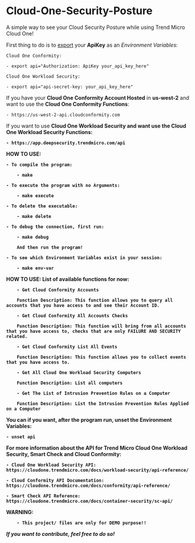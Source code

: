 # Cloud-One-Security-Posture
A simple way to see your Cloud Security Posture while using Trend Micro Cloud One!

First thing to do is to <u>export</u> your <b>ApiKey</b> as an <i>Environment Variables</i>:

    Cloud One Conformity:

    - export api="Authorization: ApiKey your_api_key_here"

    Cloud One Workload Security:

    - export api="api-secret-key: your_api_key_here"


If you have your <b>Cloud One Conformity Account Hosted</b> in <b>us-west-2</b> and want to use the <b>Cloud One Conformity Functions</b>: 
        
    - https://us-west-2-api.cloudconformity.com


If you want to use <b>Cloud One Workload Security and want use the <b>Cloud One Workload Security Functions</b>:

    - https://app.deepsecurity.trendmicro.com/api

<b>HOW TO USE:</b>

    - To compile the program:

        - make

    - To execute the program with no Arguments:

        - make execute
    
    - To delete the executable:

        - make delete
    
    - To debug the connection, first run:

        - make debug
        
        And then run the program!

    - To see which Environment Variables exist in your session:

        - make env-var


<b>HOW TO USE: List of available functions for now: </b>

        - Get Cloud Conformity Accounts

        Function Description: This function allows you to query all accounts that you have access to and see their Account ID.

        - Get Cloud Conformity All Accounts Checks

        Function Description: This function will bring from all accounts that you have access to, checks that are only FAILURE AND SECURITY related.

        - Get Cloud Conformity List All Events

        Function Description: This function allows you to collect events that you have access to.

        - Get All Cloud One Workload Security Computers

        Function Description: List all computers

        - Get The List of Intrusion Prevention Rules on a Computer

        Function Description: List the Intrusion Prevention Rules Applied on a Computer


You can if you want, after the program run, unset the Environment Variables:

    - unset api

For more information about the API for <b>Trend Micro Cloud One Workload Security</b>, <b>Smart Check</b> and <b>Cloud Conformity</b>:

    - Cloud One Workload Security API: https://cloudone.trendmicro.com/docs/workload-security/api-reference/

    - Cloud Conformity API Documentation: https://cloudone.trendmicro.com/docs/conformity/api-reference/ 

    - Smart Check API Reference: https://cloudone.trendmicro.com/docs/container-security/sc-api/


<b>WARNING:</b>

        - This project/ files are only for DEMO purpose!!


<i>If you want to contribute, feel free to do so!</i>